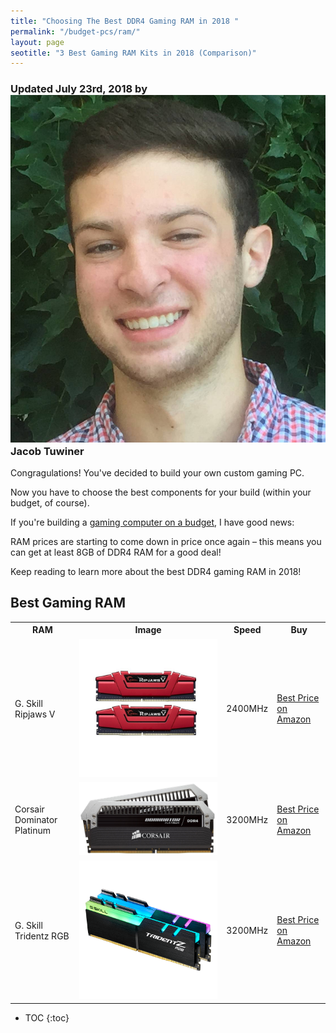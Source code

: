 ```yaml
---
title: "Choosing The Best DDR4 Gaming RAM in 2018 "
permalink: "/budget-pcs/ram/"
layout: page
seotitle: "3 Best Gaming RAM Kits in 2018 (Comparison)" 
---
```

<h3 class="page-subtitle">
	Updated July 23rd, 2018 by 
	<a href="/about/"><img src="/img/profile/close.jpg" class="circle" alt="Headshot"></a>
	Jacob Tuwiner
</h3>

Congragulations! You've decided to build your own custom gaming PC. 

Now you have to choose the best components for your build (within your budget, of course).

If you're building a [gaming computer on a budget](/budget-pcs/), I have good news: 

RAM prices are starting to come down in price once again – this means you can get at least 8GB of DDR4 RAM for a good deal! 

Keep reading to learn more about the best DDR4 gaming RAM in 2018!

## Best Gaming RAM

<table class="basic-table" align="center">
	<tr>
		<th>RAM</th>
		<th>Image</th>
		<th>Speed</th>
		<th>Buy</th>
	</tr>
	<tr>
		<td>G. Skill Ripjaws V</td>
		<td><a target="_blank" href="https://amzn.to/2A2fGOv"><img alt="G Skill Ripjaws V 2x4GB RAM" class="table-image" src="/img/ram/g-skill-ripjaws-v.jpg" /></a></td>
		<td>2400MHz</td>
		<td><a class="big-button" href="https://amzn.to/2A2fGOv">Best Price on Amazon</a></td>
	</tr>
	<tr>
		<td>Corsair Dominator Platinum</td>
		<td><a target="_blank" href="https://amzn.to/2uWUvrk"><img alt="Corsair Dominator Platinum" class="table-image" src="/img/ram/corsair-dominator-platinum.jpg" /></a></td>
		<td>3200MHz</td>
		<td><a class="big-button" href="https://amzn.to/2uWUvrk">Best Price on Amazon</a></td>
	</tr>
	<tr>
		<td>G. Skill Tridentz RGB</td>
		<td><a target="_blank" href="https://amzn.to/2JLn4gN"><img alt="gigabyte z370m atx intel motherboard" class="table-image" src="/img/ram/g-skill-tridentz-rgb.png" /></a></td>
		<td>3200MHz</td>
		<td><a class="big-button" href="https://amzn.to/2JLn4gN">Best Price on Amazon</a></td>
	</tr>
</table>

* TOC 
{:toc}